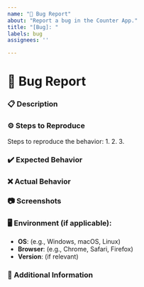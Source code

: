 ```yaml
---
name: "🐞 Bug Report"
about: "Report a bug in the Counter App."
title: "[Bug]: "
labels: bug
assignees: ''

---
```


# 🐞 Bug Report

### 📋 Description
<!-- A clear and concise description of what the bug is. -->

### ⚙️ Steps to Reproduce
Steps to reproduce the behavior:
1. 
2. 
3. 

### ✔️ Expected Behavior
<!-- A clear description of what you expected to happen. -->

### ❌ Actual Behavior
<!-- A clear description of what actually happens. -->

### 📷 Screenshots
<!-- If applicable, add screenshots to help explain your problem. -->

### 🖥️ Environment (if applicable):
- **OS**: (e.g., Windows, macOS, Linux)
- **Browser**: (e.g., Chrome, Safari, Firefox)
- **Version**: (if relevant)

### 🔧 Additional Information
<!-- Include any other details that may help diagnose the issue. -->
